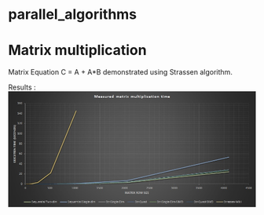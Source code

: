 # parallel_algorithms

Matrix multiplication
=====================
Matrix Equation C = A + A*B demonstrated using Strassen algorithm.

Results :
![alt tag](https://github.com/rajtendulkar/parallel_algorithms/blob/master/matrix_multiplication/results.jpg)